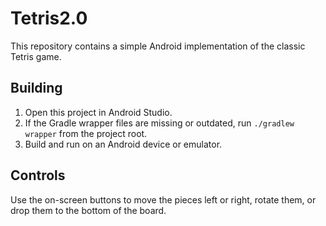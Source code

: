 # Tetris2.0

This repository contains a simple Android implementation of the classic Tetris game.

## Building

1. Open this project in Android Studio.
2. If the Gradle wrapper files are missing or outdated, run `./gradlew wrapper` from the project root.
3. Build and run on an Android device or emulator.

## Controls

Use the on-screen buttons to move the pieces left or right, rotate them, or drop them to the bottom of the board.
